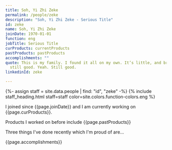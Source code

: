 ```yaml
---
title: Soh, Yi Zhi Zeke
permalink: /people/zeke
description: "Soh, Yi Zhi Zeke - Serious Title"
id: zeke
name: Soh, Yi Zhi Zeke
joinDate: 1970-01-01
function: eng
jobTitle: Serious Title
curProducts: currentProducts
pastProducts: pastProducts
accomplishments: ""
quote: This is my family. I found it all on my own. It’s little, and broken, but
  still good. Yeah. Still good.
linkedinId: zeke

---
```


{%- assign staff = site.data.people | find: "id", "zeke" -%}
{% include staff_heading.html staff=staff color=site.colors.function-colors.eng %}

<p>I joined since {{page.joinDate}} and I am currently working on {{page.curProducts}}.</p>

<p>Products I worked on before include {{page.pastProducts}}</p>

<p>Three things I've done recently which I'm proud of are...</p>
{{page.accomplishments}}
